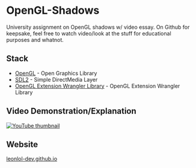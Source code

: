 # OpenGL-Shadows
University assignment on OpenGL shadows w/ video essay. On Github for keepsake, feel free to watch video/look at the stuff for educational purposes and whatnot.

## Stack
- [OpenGL](http://glew.sourceforge.net) - Open Graphics Library
- [SDL2](https://www.libsdl.org/) - Simple DirectMedia Layer
- [OpenGL Extension Wrangler Library](http://glew.sourceforge.net/) - OpenGL Extension Wrangler Library

## Video Demonstration/Explanation

[![YouTube thumbnail](./doc/thumb.png)](https://www.youtube.com/watch?v=TK_UAQUHaiM)

## Website
[leonlol-dev.github.io](https://leonlol-dev.github.io/Portfolio/index.html)
